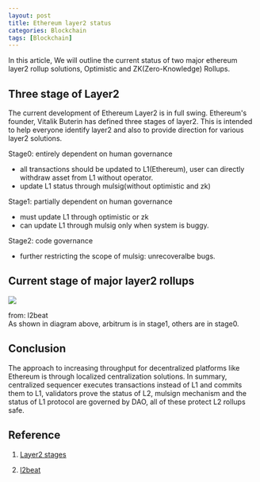 ```yaml
---
layout: post
title: Ethereum layer2 status
categories: Blockchain
tags: [Blockchain]
---
```


In this article, We will outline the current status of two major ethereum layer2 rollup solutions, Optimistic and ZK(Zero-Knowledge) Rollups.

## Three stage of Layer2
The current development of Ethereum Layer2 is in full swing. Ethereum's founder, Vitalik Buterin has defined three stages of layer2. This is intended to help everyone identify layer2 and also to provide direction for various layer2 solutions.

Stage0: entirely dependent on human governance
* all transactions should be updated to L1(Ethereum), user can directly withdraw asset from L1 without operator.
* update L1 status through mulsig(without optimistic and zk)

Stage1: partially dependent on human governance
* must update L1 through optimistic or zk
* can update L1 through mulsig only when system is buggy.

Stage2: code governance
* further restricting the scope of mulsig: unrecoveralbe bugs.

## Current stage of major layer2 rollups
<img src="{{site.baseurl}}/assets/img/current_stage_layer2.png">

from: l2beat  
As shown in diagram above, arbitrum is in stage1, others are in stage0.

## Conclusion
The approach to increasing throughput for decentralized platforms like Ethereum is through localized centralization solutions.
In summary, centralized sequencer executes transactions instead of L1 and commits them to L1, validators prove the status of L2, mulsign mechanism and the status of L1 protocol are governed by DAO, all of these protect L2 rollups safe.

## Reference

1. [Layer2 stages][1]
2. [l2beat][2]


    [1]: https://ethereum-magicians.org/t/proposed-milestones-for-rollups-taking-off-training-wheels/11571
    [2]: https://l2beat.com/scaling/summary

